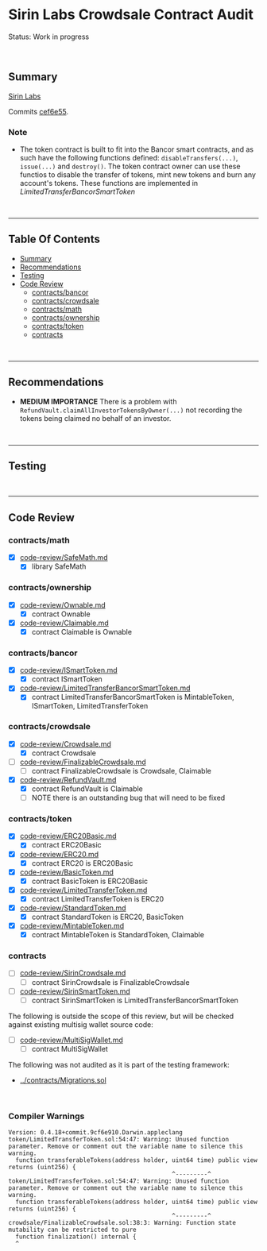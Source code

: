 # Sirin Labs Crowdsale Contract Audit

Status: Work in progress

<br />

## Summary

[Sirin Labs](https://sirinlabs.com/)

Commits
[cef6e55](https://github.com/sirin-labs/crowdsale-smart-contract/commit/cef6e5535d5460b46e9bd5da9433d6c80c50f3bf).

### Note

* The token contract is built to fit into the Bancor smart contracts, and as such have the following functions defined:
  `disableTransfers(...)`, `issue(...)` and `destroy()`. The token contract owner can use these functios to disable the transfer
  of tokens, mint new tokens and burn any account's tokens. These functions are implemented in *LimitedTransferBancorSmartToken*

<br />

<hr />

## Table Of Contents

* [Summary](#summary)
* [Recommendations](#recommendations)
* [Testing](#testing)
* [Code Review](#code-review)
  * [contracts/bancor](contractsbancor)
  * [contracts/crowdsale](contractscrowdsale)
  * [contracts/math](contractsmath)
  * [contracts/ownership](contractsownership)
  * [contracts/token](contractstoken)
  * [contracts](contracts)

<br />

<hr />

## Recommendations

* **MEDIUM IMPORTANCE** There is a problem with `RefundVault.claimAllInvestorTokensByOwner(...)` not recording the
  tokens being claimed no behalf of an investor.

<br />

<hr />

## Testing

<br />

<hr />

## Code Review

### contracts/math

* [x] [code-review/SafeMath.md](code-review/SafeMath.md)
  * [x] library SafeMath

### contracts/ownership

* [x] [code-review/Ownable.md](code-review/Ownable.md)
  * [x] contract Ownable
* [x] [code-review/Claimable.md](code-review/Claimable.md)
  * [x] contract Claimable is Ownable

### contracts/bancor

* [x] [code-review/ISmartToken.md](code-review/ISmartToken.md)
  * [x] contract ISmartToken
* [x] [code-review/LimitedTransferBancorSmartToken.md](code-review/LimitedTransferBancorSmartToken.md)
  * [x] contract LimitedTransferBancorSmartToken is MintableToken, ISmartToken, LimitedTransferToken

### contracts/crowdsale

* [x] [code-review/Crowdsale.md](code-review/Crowdsale.md)
  * [x] contract Crowdsale
* [ ] [code-review/FinalizableCrowdsale.md](code-review/FinalizableCrowdsale.md)
  * [ ] contract FinalizableCrowdsale is Crowdsale, Claimable
* [x] [code-review/RefundVault.md](code-review/RefundVault.md)
  * [x] contract RefundVault is Claimable
  * [ ] NOTE there is an outstanding bug that will need to be fixed

### contracts/token

* [x] [code-review/ERC20Basic.md](code-review/ERC20Basic.md)
  * [x] contract ERC20Basic
* [x] [code-review/ERC20.md](code-review/ERC20.md)
  * [x] contract ERC20 is ERC20Basic
* [x] [code-review/BasicToken.md](code-review/BasicToken.md)
  * [x] contract BasicToken is ERC20Basic
* [x] [code-review/LimitedTransferToken.md](code-review/LimitedTransferToken.md)
  * [x] contract LimitedTransferToken is ERC20
* [x] [code-review/StandardToken.md](code-review/StandardToken.md)
  * [x] contract StandardToken is ERC20, BasicToken
* [x] [code-review/MintableToken.md](code-review/MintableToken.md)
  * [x] contract MintableToken is StandardToken, Claimable

### contracts

* [ ] [code-review/SirinCrowdsale.md](code-review/SirinCrowdsale.md)
  * [ ] contract SirinCrowdsale is FinalizableCrowdsale
* [ ] [code-review/SirinSmartToken.md](code-review/SirinSmartToken.md)
  * [ ] contract SirinSmartToken is LimitedTransferBancorSmartToken

The following is outside the scope of this review, but will be checked against existing multisig wallet source code:

* [ ] [code-review/MultiSigWallet.md](code-review/MultiSigWallet.md)
  * [ ] contract MultiSigWallet

The following was not audited as it is part of the testing framework:

* [../contracts/Migrations.sol](../contracts/Migrations.sol)

<br />

### Compiler Warnings

```
Version: 0.4.18+commit.9cf6e910.Darwin.appleclang
token/LimitedTransferToken.sol:54:47: Warning: Unused function parameter. Remove or comment out the variable name to silence this warning.
  function transferableTokens(address holder, uint64 time) public view returns (uint256) {
                                              ^---------^
token/LimitedTransferToken.sol:54:47: Warning: Unused function parameter. Remove or comment out the variable name to silence this warning.
  function transferableTokens(address holder, uint64 time) public view returns (uint256) {
                                              ^---------^
crowdsale/FinalizableCrowdsale.sol:38:3: Warning: Function state mutability can be restricted to pure
  function finalization() internal {
  ^
```
